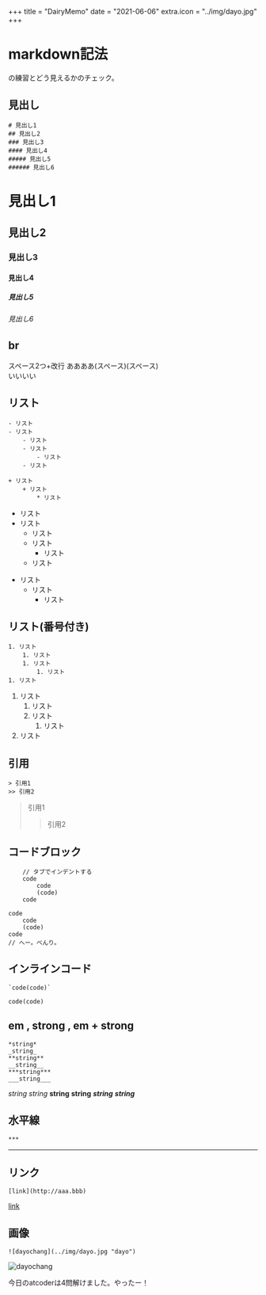 +++
title = "DairyMemo"
date = "2021-06-06"
extra.icon = "../img/dayo.jpg"
+++

# markdown記法
の練習とどう見えるかのチェック。

## 見出し
```
# 見出し1
## 見出し2
### 見出し3
#### 見出し4
##### 見出し5
###### 見出し6
```
# 見出し1
## 見出し2
### 見出し3
#### 見出し4
##### 見出し5
###### 見出し6

## br
スペース2つ+改行
ああああ(スペース)(スペース)  
いいいい

## リスト
```
- リスト
- リスト
    - リスト
    - リスト
        - リスト
    - リスト

+ リスト
    + リスト
        * リスト
```
- リスト
- リスト
    - リスト
    - リスト
        - リスト
    - リスト

+ リスト
    + リスト
        * リスト
## リスト(番号付き)
```
1. リスト
    1. リスト
    1. リスト
        1. リスト
1. リスト
```

1. リスト
    1. リスト
    1. リスト
        1. リスト
1. リスト

## 引用
```
> 引用1
>> 引用2
```

> 引用1
>> 引用2

## コードブロック
```
    // タブでインデントする
    code
        code
        (code)
    code
```

    code
        code
        (code)
    code
    // へー。べんり。

## インラインコード
```
`code(code)`
```
`code(code)`

## em , strong , em + strong
```
*string*
_string_
**string**
__string__
***string***
___string___
```

*string*
_string_
**string**
__string__
***string***
___string___

## 水平線
```
***
```

***

## リンク
```
[link](http://aaa.bbb)
```

[link](http://aaa.bbb)

## 画像
```
![dayochang](../img/dayo.jpg "dayo")
```
![dayochang](../img/dayo.jpg "dayo")

今日のatcoderは4問解けました。やったー！